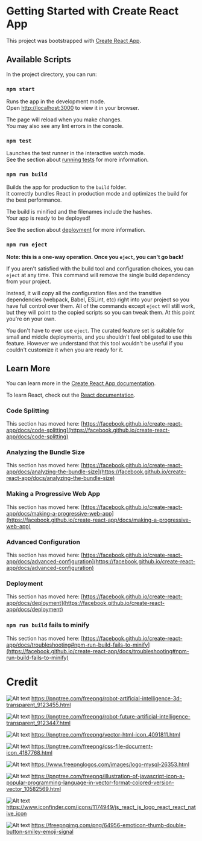 # Getting Started with Create React App

This project was bootstrapped with [Create React App](https://github.com/facebook/create-react-app).

## Available Scripts

In the project directory, you can run:

### `npm start`

Runs the app in the development mode.\
Open [http://localhost:3000](http://localhost:3000) to view it in your browser.

The page will reload when you make changes.\
You may also see any lint errors in the console.

### `npm test`

Launches the test runner in the interactive watch mode.\
See the section about [running tests](https://facebook.github.io/create-react-app/docs/running-tests) for more information.

### `npm run build`

Builds the app for production to the `build` folder.\
It correctly bundles React in production mode and optimizes the build for the best performance.

The build is minified and the filenames include the hashes.\
Your app is ready to be deployed!

See the section about [deployment](https://facebook.github.io/create-react-app/docs/deployment) for more information.

### `npm run eject`

**Note: this is a one-way operation. Once you `eject`, you can't go back!**

If you aren't satisfied with the build tool and configuration choices, you can `eject` at any time. This command will remove the single build dependency from your project.

Instead, it will copy all the configuration files and the transitive dependencies (webpack, Babel, ESLint, etc) right into your project so you have full control over them. All of the commands except `eject` will still work, but they will point to the copied scripts so you can tweak them. At this point you're on your own.

You don't have to ever use `eject`. The curated feature set is suitable for small and middle deployments, and you shouldn't feel obligated to use this feature. However we understand that this tool wouldn't be useful if you couldn't customize it when you are ready for it.

## Learn More

You can learn more in the [Create React App documentation](https://facebook.github.io/create-react-app/docs/getting-started).

To learn React, check out the [React documentation](https://reactjs.org/).

### Code Splitting

This section has moved here: [https://facebook.github.io/create-react-app/docs/code-splitting](https://facebook.github.io/create-react-app/docs/code-splitting)

### Analyzing the Bundle Size

This section has moved here: [https://facebook.github.io/create-react-app/docs/analyzing-the-bundle-size](https://facebook.github.io/create-react-app/docs/analyzing-the-bundle-size)

### Making a Progressive Web App

This section has moved here: [https://facebook.github.io/create-react-app/docs/making-a-progressive-web-app](https://facebook.github.io/create-react-app/docs/making-a-progressive-web-app)

### Advanced Configuration

This section has moved here: [https://facebook.github.io/create-react-app/docs/advanced-configuration](https://facebook.github.io/create-react-app/docs/advanced-configuration)

### Deployment

This section has moved here: [https://facebook.github.io/create-react-app/docs/deployment](https://facebook.github.io/create-react-app/docs/deployment)

### `npm run build` fails to minify

This section has moved here: [https://facebook.github.io/create-react-app/docs/troubleshooting#npm-run-build-fails-to-minify](https://facebook.github.io/create-react-app/docs/troubleshooting#npm-run-build-fails-to-minify)

# Credit

![Alt text](src/assets/pngTree_robot1.png)
https://pngtree.com/freepng/robot-artificial-intelligence-3d-transparent_9123455.html

![Alt text](src/assets/pngTree_robot2.png)
https://pngtree.com/freepng/robot-future-artificial-intelligence-transparent_9123447.html

![Alt text](src/assets/pngTree_html.png)
https://pngtree.com/freepng/vector-html-icon_4091811.html

![Alt text](src/assets/pngTree_css.png)
https://pngtree.com/freepng/css-file-document-icon_4187768.html

![Alt text](src/assets/freepnglogos_mysql.png)
https://www.freepnglogos.com/images/logo-mysql-26353.html

![Alt text](src/assets/pngTree_javascript.png)
https://pngtree.com/freepng/illustration-of-javascript-icon-a-popular-programming-language-in-vector-format-colored-version-vector_10582569.html

![Alt text](src/assets/pngTree_css.png)
https://www.iconfinder.com/icons/1174949/js_react_js_logo_react_react_native_icon

![Alt text](src/assets/me_edit.png)
https://freepngimg.com/png/64956-emoticon-thumb-double-button-smiley-emoji-signal
